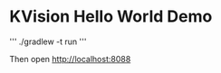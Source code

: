 KVision Hello World Demo
========================

'''
./gradlew -t run
'''

Then open <http://localhost:8088>
